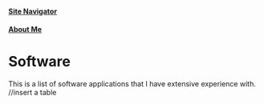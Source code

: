 #### [Site Navigator](../)
#### [About Me](./about)


# Software
  This is a list of software applications that I have extensive experience with.
  //insert a table
